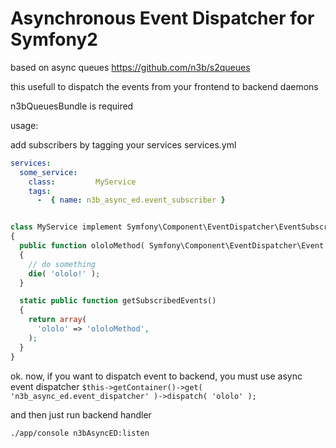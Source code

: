# Asynchronous Event Dispatcher for Symfony2

based on async queues https://github.com/n3b/s2queues

this usefull to dispatch the events from your frontend to backend daemons

n3bQueuesBundle is required

usage:

add subscribers by tagging your services
services.yml
```yml
services:
  some_service:
    class:         MyService
    tags:
      -  { name: n3b_async_ed.event_subscriber }
```

```php

class MyService implement Symfony\Component\EventDispatcher\EventSubscriberInterface
{
  public function ololoMethod( Symfony\Component\EventDispatcher\Event $event )
  {
    // do something
    die( 'ololo!' );
  }

  static public function getSubscribedEvents()
  {
    return array(
      'ololo' => 'ololoMethod',
    );
  }
}
```



ok. now, if you want to dispatch event to backend, you must use async event dispatcher
```$this->getContainer()->get( 'n3b_async_ed.event_dispatcher' )->dispatch( 'ololo' );```

and then just run backend handler

```bash
./app/console n3bAsyncED:listen
```
